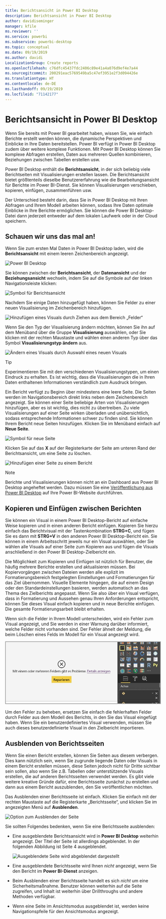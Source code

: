 ```yaml
---
title: Berichtsansicht in Power BI Desktop
description: Berichtsansicht in Power BI Desktop
author: davidiseminger
manager: kfile
ms.reviewer: ''
ms.service: powerbi
ms.subservice: powerbi-desktop
ms.topic: conceptual
ms.date: 09/19/2019
ms.author: davidi
LocalizationGroup: Create reports
ms.openlocfilehash: c76dfc45437fdc2406c89e41a4a076d9ef4e7a44
ms.sourcegitcommit: 200291eac5769549ba5c47ef3951e2f3d094426e
ms.translationtype: HT
ms.contentlocale: de-DE
ms.lasthandoff: 09/19/2019
ms.locfileid: "71142177"
---
```

# <a name="report-view-in-power-bi-desktop"></a>Berichtsansicht in Power BI Desktop
Wenn Sie bereits mit Power BI gearbeitet haben, wissen Sie, wie einfach Berichte erstellt werden können, die dynamische Perspektiven und Einblicke in Ihre Daten bereitstellen. Power BI verfügt in Power BI Desktop zudem über weitere komplexe Funktionen. Mit Power BI Desktop können Sie komplexe Abfragen erstellen, Daten aus mehreren Quellen kombinieren, Beziehungen zwischen Tabellen erstellen usw.

Power BI Desktop enthält die **Berichtsansicht**, in der sich beliebig viele Berichtseiten mit Visualisierungen erstellen lassen. Die Berichtsansicht bietet größtenteils dieselbe Benutzererfahrung wie die Bearbeitungsansicht für Berichte im Power BI-Dienst. Sie können Visualisierungen verschieben, kopieren, einfügen, zusammenführen usw.

Der Unterschied besteht darin, dass Sie in Power BI Desktop mit Ihren Abfragen und Ihrem Modell arbeiten können, sodass Ihre Daten optimale Einblicke in Ihre Berichte ermöglichen. Sie können die Power BI Desktop-Datei dann jederzeit entweder auf dem lokalen Laufwerk oder in der Cloud speichern.

## <a name="lets-take-a-look"></a>Schauen wir uns das mal an!
Wenn Sie zum ersten Mal Daten in Power BI Desktop laden, wird die **Berichtsansicht** mit einem leeren Zeichenbereich angezeigt.

![Power BI Desktop](media/desktop-report-view/pbi_reportviewinpbidesigner_reportview.png)

Sie können zwischen der **Berichtsansicht**, der **Datenansicht** und der **Beziehungsansicht** wechseln, indem Sie auf die Symbole auf der linken Navigationsleiste klicken:

![Symbol für Berichtsansicht](media/desktop-report-view/pbi_reportviewinpbidesigner_changeview.png)

Nachdem Sie einige Daten hinzugefügt haben, können Sie Felder zu einer neuen Visualisierung im Zeichenbereich hinzufügen.

![Hinzufügen eines Visuals durch Ziehen aus dem Bereich „Felder“](media/desktop-report-view/pbid_reportview_addvis.gif)

Wenn Sie den Typ der Visualisierung ändern möchten, können Sie ihn auf dem Menüband über die Gruppe **Visualisierung** auswählen, oder Sie klicken mit der rechten Maustaste und wählen einen anderen Typ über das Symbol **Visualisierungstyp ändern** aus.

![Ändern eines Visuals durch Auswahl eines neuen Visuals](media/desktop-report-view/pbid_reportview_changevis.gif)

> [!TIP]
> Experimentieren Sie mit den verschiedenen Visualisierungstypen, um einen Eindruck zu erhalten. Es ist wichtig, dass die Visualisierungen die in Ihren Daten enthaltenen Informationen verständlich zum Ausdruck bringen.

Ein Bericht verfügt zu Beginn über mindestens eine leere Seite. Die Seiten werden im Navigationsbereich direkt links neben dem Zeichenbereich angezeigt. Sie können einer Seite beliebige Arten von Visualisierungen hinzufügen, aber es ist wichtig, dies nicht zu übertreiben. Zu viele Visualisierungen auf einer Seite wirken überladen und unübersichtlich, sodass entsprechende Informationen schwer zu finden sind. Sie können Ihrem Bericht neue Seiten hinzufügen. Klicken Sie im Menüband einfach auf **Neue Seite**.

![Symbol für neue Seite](media/desktop-report-view/pbidesignerreportviewnewpage.png)

Klicken Sie auf das **X** auf der Registerkarte der Seite am unteren Rand der Berichtsansicht, um eine Seite zu löschen.

![Hinzufügen einer Seite zu einem Bericht](media/desktop-report-view/pbi_reportviewinpbidesigner_deletepage.png)

> [!NOTE]
> Berichte und Visualisierungen können nicht an ein Dashboard aus Power BI Desktop angeheftet werden. Dazu müssen Sie eine [Veröffentlichung aus Power BI Desktop](desktop-upload-desktop-files.md) auf Ihre Power BI-Website durchführen.

## <a name="copy-and-paste-between-reports"></a>Kopieren und Einfügen zwischen Berichten

Sie können ein Visual in einem Power BI Desktop-Bericht auf einfache Weise kopieren und in einen anderen Bericht einfügen. Kopieren Sie hierzu einfach das Berichtvisual mit der Tastenkombination **STRG+C**, und fügen Sie es dann mit **STRG+V** in den anderen Power BI Desktop-Bericht ein. Sie können in einem Arbeitsschritt jeweils nur ein Visual auswählen, oder Sie wählen alle Visuals auf einer Seite zum Kopieren aus und fügen die Visuals anschließend in den Power BI Desktop-Zielbericht ein. 

Die Möglichkeit zum Kopieren und Einfügen ist nützlich für Benutzer, die häufig mehrere Berichte erstellen und aktualisieren müssen. Bei Kopiervorgängen zwischen Dateien werden alle explizit im Formatierungsbereich festgelegten Einstellungen und Formatierungen für das Ziel übernommen. Visuelle Elemente hingegen, die auf einem Design oder den Standardeinstellungen basieren, werden automatisch an das Thema des Zielberichts angepasst. Wenn Sie also über ein Visual verfügen, dass in Formatierung und Aussehen genau Ihren Anforderungen entspricht, können Sie dieses Visual einfach kopieren und in neue Berichte einfügen. Die gesamte Formatierungsarbeit bleibt erhalten.

Wenn sich die Felder in Ihrem Modell unterscheiden, wird ein Fehler zum Visual angezeigt, und Sie werden in einer Warnung darüber informiert, welche Felder nicht vorhanden sind. Der Fehler ähnelt der Meldung, die beim Löschen eines Felds im Modell für ein Visual angezeigt wird. 

![Fehler beim Kopieren/Einfügen eines Visuals: kein Datenfeld](media/desktop-report-view/report-view_07.png)

Um den Fehler zu beheben, ersetzen Sie einfach die fehlerhaften Felder durch Felder aus dem Modell des Berichts, in den Sie das Visual eingefügt haben. Wenn Sie ein benutzerdefiniertes Visual verwenden, müssen Sie auch dieses benutzerdefinierte Visual in den Zielbericht importieren.




## <a name="hide-report-pages"></a>Ausblenden von Berichtsseiten

Wenn Sie einen Bericht erstellen, können Sie Seiten aus diesem verbergen. Dies kann nützlich sein, wenn Sie zugrunde liegende Daten oder Visuals in einem Bericht erstellen müssen, diese Seiten jedoch nicht für Dritte sichtbar sein sollen, also wenn Sie z.B. Tabellen oder unterstützende Visuals erstellen, die auf anderen Berichtsseiten verwendet werden. Es gibt viele weitere kreative Gründe dafür, eine Berichtsseite zunächst zu erstellen und dann aus einem Bericht auszublenden, den Sie veröffentlichen möchten. 

Das Ausblenden einer Berichtsseite ist einfach. Klicken Sie einfach mit der rechten Maustaste auf die Registerkarte „Berichtsseite“, und klicken Sie im angezeigten Menü auf **Ausblenden**.

![Option zum Ausblenden der Seite](media/desktop-report-view/report-view_05.png)

Sie sollten Folgendes bedenken, wenn Sie eine Berichtsseite ausblenden:

* Eine ausgeblendete Berichtsansicht wird in **Power BI Desktop** weiterhin angezeigt. Der Titel der Seite ist allerdings abgeblendet. In der folgenden Abbildung ist Seite 4 ausgeblendet.

    ![Ausgeblendete Seite wird abgeblendet dargestellt](media/desktop-report-view/report-view_06.png)

* Eine ausgeblendete Berichtsseite wird Ihnen *nicht* angezeigt, wenn Sie den Bericht im **Power BI-Dienst** anzeigen.

* Beim Ausblenden einer Berichtsseite handelt es sich *nicht* um eine Sicherheitsmaßnahme. Benutzer können weiterhin auf die Seite zugreifen, und Inhalt ist weiterhin über Drillthroughs und andere Methoden verfügbar.

* Wenn eine Seite im Ansichtsmodus ausgeblendet ist, werden keine Navigationspfeile für den Ansichtsmodus angezeigt.

